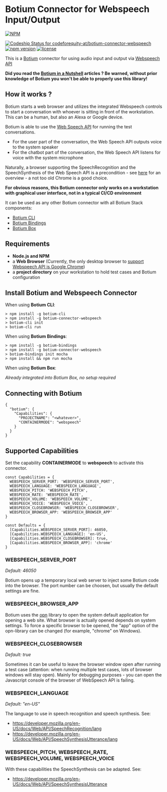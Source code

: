 # Botium Connector for Webspeech Input/Output

[![NPM](https://nodei.co/npm/botium-connector-webspeech.png?downloads=true&downloadRank=true&stars=true)](https://nodei.co/npm/fbmessengerbots-connector-webspeech/)

[![Codeship Status for codeforequity-at/botium-connector-webspeech](https://app.codeship.com/projects/88b80180-20bb-0138-59ee-1ed6ecea113b/status?branch=master)](https://app.codeship.com/projects/382617)
[![npm version](https://badge.fury.io/js/botium-connector-webspeech.svg)](https://badge.fury.io/js/botium-connector-webspeech)
[![license](https://img.shields.io/github/license/mashape/apistatus.svg)]()

This is a [Botium](https://github.com/codeforequity-at/botium-core) connector for using audio input and output via [Webspeech API](https://de.wikipedia.org/wiki/Web_Speech_API)

__Did you read the [Botium in a Nutshell](https://medium.com/@floriantreml/botium-in-a-nutshell-part-1-overview-f8d0ceaf8fb4) articles ? Be warned, without prior knowledge of Botium you won't be able to properly use this library!__

## How it works ?
Botium starts a web browser and utilizes the integrated Webspeech controls to start a conversation with whoever is sitting in front of the workstation. This can be a human, but also an Alexa or Google device.

Botium is able to use the [Web Speech API](https://developer.mozilla.org/en-US/docs/Web/API/Web_Speech_API) for running the test conversations.
* For the user part of the conversation, the Web Speech API outputs voice to the system speaker
* For the chatbot part of the conversation, the Web Speech API listens for voice with the system microphone

Naturally, a browser supporting the SpeechRecognition and the SpeechSynthesis of the Web Speech API is a precondition - see [here](https://developer.mozilla.org/en-US/docs/Web/API/Web_Speech_API#Browser_compatibility) for an overview - a not too old Chrome is a good choice.

**For obvious reasons, this Botium connector only works on a workstation with graphical user interface, not in a typical CI/CD environment**

It can be used as any other Botium connector with all Botium Stack components:
* [Botium CLI](https://github.com/codeforequity-at/botium-cli/)
* [Botium Bindings](https://github.com/codeforequity-at/botium-bindings/)
* [Botium Box](https://www.botium.at)

## Requirements

* __Node.js and NPM__
* a __Web Browser__ (Currently, the only desktop browser to [support Webspeech API is Google Chrome](https://developer.mozilla.org/en-US/docs/Web/API/SpeechRecognition#Browser_compatibility))
* a __project directory__ on your workstation to hold test cases and Botium configuration

## Install Botium and Webspeech Connector

When using __Botium CLI__:

```
> npm install -g botium-cli
> npm install -g botium-connector-webspeech
> botium-cli init
> botium-cli run
```

When using __Botium Bindings__:

```
> npm install -g botium-bindings
> npm install -g botium-connector-webspeech
> botium-bindings init mocha
> npm install && npm run mocha
```

When using __Botium Box__:

_Already integrated into Botium Box, no setup required_

## Connecting with Botium

```
{
  "botium": {
    "Capabilities": {
      "PROJECTNAME": "<whatever>",
      "CONTAINERMODE": "webspeech"
    }
  }
}
```

## Supported Capabilities

Set the capability __CONTAINERMODE__ to __webspeech__ to activate this connector.

```
const Capabilities = {
  WEBSPEECH_SERVER_PORT: 'WEBSPEECH_SERVER_PORT',
  WEBSPEECH_LANGUAGE: 'WEBSPEECH_LANGUAGE',
  WEBSPEECH_PITCH: 'WEBSPEECH_PITCH',
  WEBSPEECH_RATE: 'WEBSPEECH_RATE',
  WEBSPEECH_VOLUME: 'WEBSPEECH_VOLUME',
  WEBSPEECH_VOICE: 'WEBSPEECH_VOICE',
  WEBSPEECH_CLOSEBROWSER: 'WEBSPEECH_CLOSEBROWSER',
  WEBSPEECH_BROWSER_APP: 'WEBSPEECH_BROWSER_APP'
}

const Defaults = {
  [Capabilities.WEBSPEECH_SERVER_PORT]: 46050,
  [Capabilities.WEBSPEECH_LANGUAGE]: 'en-US',
  [Capabilities.WEBSPEECH_CLOSEBROWSER]: true,
  [Capabilities.WEBSPEECH_BROWSER_APP]: 'chrome'  
}
```

### WEBSPEECH_SERVER_PORT
_Default: 46050_

Botium opens up a temporary local web server to inject some Botium code into the browser. The port number can be choosen, but usually the default settings are fine.

### WEBSPEECH_BROWSER_APP

Botium uses the [opn](https://github.com/sindresorhus/opn) library to open the system default application for opening a web site. What browser is actually opened depends on system settings. To force a specific browser to be opened, the "app" option of the opn-library can be changed (for example, "chrome" on Windows).

### WEBSPEECH_CLOSEBROWSER
_Default: true_

Sometimes it can be useful to leave the browser window open after running a test case (attention: when running multiple test cases, lots of browser windows will stay open). Mainly for debugging purposes - you can open the Javascript console of the browser of WebSpeech API is failing.

### WEBSPEECH_LANGUAGE
_Default: "en-US"_

The language to use in speech recognition and speech synthesis.
See:
* https://developer.mozilla.org/en-US/docs/Web/API/SpeechRecognition/lang
* https://developer.mozilla.org/en-US/docs/Web/API/SpeechSynthesisUtterance/lang

### WEBSPEECH_PITCH, WEBSPEECH_RATE, WEBSPEECH_VOLUME, WEBSPEECH_VOICE

With these capabilities the SpeechSynthesis can be adapted.
See: 
* https://developer.mozilla.org/en-US/docs/Web/API/SpeechSynthesisUtterance






